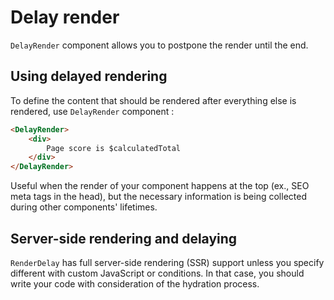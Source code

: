 # Delay render

`DelayRender` component allows you to postpone the render until the end.

## Using delayed rendering

To define the content that should be rendered after everything else is rendered, use `DelayRender` component :

```html
<DelayRender>
    <div>
        Page score is $calculatedTotal
    </div>
</DelayRender>
```

Useful when the render of your component happens at the top (ex., SEO meta tags in the head),
but the necessary information is being collected during other components' lifetimes.

## Server-side rendering and delaying

`RenderDelay` has full server-side rendering (SSR) support unless you specify different with custom JavaScript or conditions.
In that case, you should write your code with consideration of the hydration process.